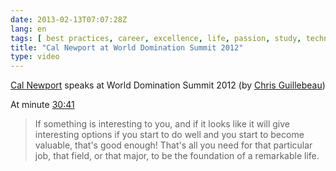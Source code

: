 ```yaml
---
date: 2013-02-13T07:07:28Z
lang: en
tags: [ best practices, career, excellence, life, passion, study, techniques ]
title: "Cal Newport at World Domination Summit 2012"
type: video
---
```


[Cal Newport](http://calnewport.com/) speaks at World Domination Summit 2012 (by [Chris Guillebeau](https://vimeo.com/48041227))

At minute [30:41](https://vimeo.com/48041227#t=30m41s)

> If something is interesting to you, and if it looks like it will give
> interesting options if you start to do well and you start to become
> valuable, that's good enough! That's all you need for that particular
> job, that field, or that major, to be the foundation of a remarkable
> life.

